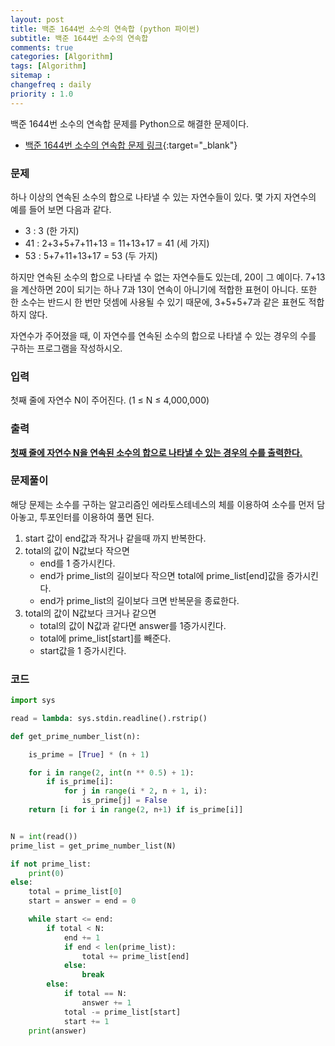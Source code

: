 ```yaml
---
layout: post
title: 백준 1644번 소수의 연속합 (python 파이썬)
subtitle: 백준 1644번 소수의 연속합
comments: true
categories: [Algorithm]
tags: [Algorithm]
sitemap :
changefreq : daily
priority : 1.0
---
```

백준 1644번 소수의 연속합 문제를 Python으로 해결한 문제이다.  

* [백준 1644번 소수의 연속합 문제 링크](https://www.acmicpc.net/problem/1644){:target="_blank"}


### 문제 
하나 이상의 연속된 소수의 합으로 나타낼 수 있는 자연수들이 있다. 몇 가지 자연수의 예를 들어 보면 다음과 같다.

* 3 : 3 (한 가지)
* 41 : 2+3+5+7+11+13 = 11+13+17 = 41 (세 가지)
* 53 : 5+7+11+13+17 = 53 (두 가지)

하지만 연속된 소수의 합으로 나타낼 수 없는 자연수들도 있는데, 20이 그 예이다. 7+13을 계산하면 20이 되기는 하나 7과 13이 연속이 아니기에 적합한 표현이 아니다. 또한 한 소수는 반드시 한 번만 덧셈에 사용될 수 있기 때문에, 3+5+5+7과 같은 표현도 적합하지 않다.

자연수가 주어졌을 때, 이 자연수를 연속된 소수의 합으로 나타낼 수 있는 경우의 수를 구하는 프로그램을 작성하시오.


### 입력
첫째 줄에 자연수 N이 주어진다. (1 ≤ N ≤ 4,000,000)


### 출력
**<u>첫째 줄에 자연수 N을 연속된 소수의 합으로 나타낼 수 있는 경우의 수를 출력한다.</u>**


### 문제풀이
해당 문제는 소수를 구하는 알고리즘인 에라토스테네스의 체를 이용하여 소수를 먼저 담아놓고, 투포인터를 이용하여 풀면 된다.

1. start 값이 end값과 작거나 같을때 까지 반복한다.
2. total의 값이 N값보다 작으면
    * end를 1 증가시킨다.
    * end가 prime_list의 길이보다 작으면 total에 prime_list[end]값을 증가시킨다.
    * end가 prime_list의 길이보다 크면 반복문을 종료한다.
3. total의 값이 N값보다 크거나 같으면 
    * total의 값이 N값과 같다면 answer를 1증가시킨다.
    * total에 prime_list[start]를 빼준다.
    * start값을 1 증가시킨다.


### 코드
```python
import sys

read = lambda: sys.stdin.readline().rstrip()

def get_prime_number_list(n):

    is_prime = [True] * (n + 1)

    for i in range(2, int(n ** 0.5) + 1):
        if is_prime[i]:
            for j in range(i * 2, n + 1, i):
                is_prime[j] = False
    return [i for i in range(2, n+1) if is_prime[i]]


N = int(read())
prime_list = get_prime_number_list(N)

if not prime_list:
    print(0)
else:
    total = prime_list[0]
    start = answer = end = 0

    while start <= end:
        if total < N:
            end += 1
            if end < len(prime_list):
                total += prime_list[end]
            else:
                break
        else:
            if total == N:
                answer += 1
            total -= prime_list[start]
            start += 1
    print(answer)
```